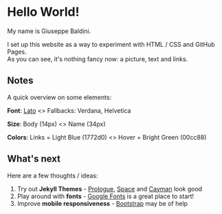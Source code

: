 # Hello World! 

My name is Giuseppe Baldini.

I set up this website as a way to experiment with HTML / CSS and GitHub Pages.  
As you can see, it's nothing fancy now: a picture, text and links. 

## Notes

A quick overview on some elements:

**Font**: [Lato](https://fonts.google.com/specimen/Lato) <> Fallbacks: Verdana, Helvetica

**Size**: Body (14px) <> Name (34px)

**Colors**: Links = Light Blue (1772d0) <> Hover = Bright Green (00cc88) 

## What's next

Here are a few thoughts / ideas:

1. Try out **Jekyll Themes**  - [Prologue](http://jekyllthemes.org/themes/jekyll-theme-prologue/), [Space](http://jekyllthemes.org/themes/space-jekyll-template/) and [Cayman](http://jekyllthemes.org/themes/cayman-theme/) look good
2. Play around with **fonts** - [Google Fonts](https://fonts.google.com/) is a great place to start!
3. Improve **mobile responsiveness** - [Bootstrap](https://getbootstrap.com/) may be of help
